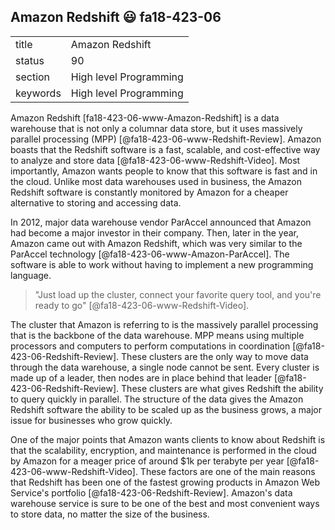 ## Amazon Redshift :smiley: fa18-423-06


|          |                        |
| -------- | ---------------------- |
| title    | Amazon Redshift        | 
| status   | 90                     |
| section  | High level Programming |
| keywords | High level Programming |


     
Amazon Redshift [fa18-423-06-www-Amazon-Redshift] is a data warehouse that is
not only a columnar data store, but it uses massively parallel processing (MPP)
[@fa18-423-06-www-Redshift-Review]. Amazon boasts that the Redshift software is
a fast, scalable, and cost-effective way to analyze and store data
[@fa18-423-06-www-Redshift-Video]. Most importantly, Amazon wants people to 
know that this software is fast and in the cloud. Unlike most data warehouses 
used in business, the Amazon Redshift software is constantly monitored by 
Amazon for a cheaper alternative to storing and accessing data.

In 2012, major data warehouse vendor ParAccel announced that Amazon had become a
major investor in their company. Then, later in the year, Amazon came out with
Amazon Redshift, which was very similar to the ParAccel technology
[@fa18-423-06-www-Amazon-ParAccel]. The software is able to work without having
to implement a new programming language.

> "Just load up the cluster, connect your favorite query tool, and you're ready
> to go" [@fa18-423-06-www-Redshift-Video].

The cluster that Amazon is referring to is the massively parallel processing
that is the backbone of the data warehouse. MPP means using multiple processors
and computers to perform computations in coordination
[@fa18-423-06-Redshift-Review]. These clusters are the only way to move data
through the data warehouse, a single node cannot be sent. Every cluster is made
up of a leader, then nodes are in place behind that leader
[@fa18-423-06-Redshift-Review]. These clusters are what gives Redshift the
ability to query quickly in parallel. The structure of the data gives the Amazon
Redshift software the ability to be scaled up as the business grows, a major
issue for businesses who grow quickly.

One of the major points that Amazon wants clients to know about Redshift is that
the scalability, encryption, and maintenance is performed in the cloud by Amazon
for a meager price of around $1k per terabyte per year
[@fa18-423-06-www-Redshift-Video]. These factors are one of the main reasons
that Redshift has been one of the fastest growing products in Amazon Web
Service's portfolio [@fa18-423-06-Redshift-Review]. Amazon's data warehouse
service is sure to be one of the best and most convenient ways to store data, no
matter the size of the business. 


